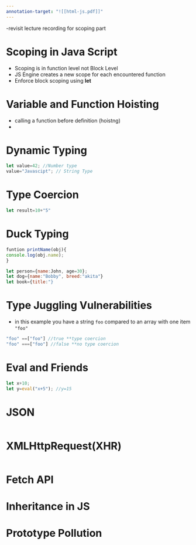 ```yaml
---
annotation-target: "![[html-js.pdf]]"
---
```

-revisit lecture recording for scoping part

# Scoping in Java Script
- Scoping is in function level not Block Level
- JS Engine creates a new scope for each encountered function
- Enforce block scoping using **let**


# Variable and Function Hoisting
- calling a function before definition (hoistng)
-

# Dynamic Typing
```javascript
let value=42; //Number type
value="Javascipt"; // String Type
```

# Type Coercion
```javascript
let result=10+"5"
```

# Duck Typing
```javascript
funtion printName(obj){
console.log(obj.name);
}

let person={name:John, age=30};
let dog={name:"Bobby", breed:"akita"}
let book={title:"}
```

# Type Juggling Vulnerabilities
- in this example you have a string `foo` compared to an array with one item `"foo"`
```javascript
"foo" ==["foo"] //true **type coercion
"foo" ===["foo"] //false **no type coercion
```

# Eval and Friends
```javascript
let x+10;
let y=eval("x+5"); //y=15
```

# JSON
```javascript

```

# XMLHttpRequest(XHR)

```javascript

```

# Fetch API


# Inheritance in JS


# Prototype Pollution

